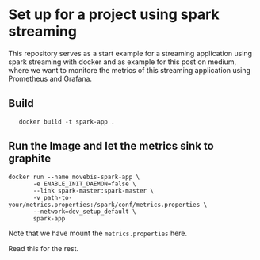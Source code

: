 # Set up for a project using spark streaming

This repository serves as a start example for a streaming application using spark streaming with docker and as example for this post on medium, where we want to monitore the metrics of this streaming application using Prometheus and Grafana.

## Build

```
   docker build -t spark-app .
```

## Run the Image and let the metrics sink to graphite

```
docker run --name movebis-spark-app \
       -e ENABLE_INIT_DAEMON=false \
       --link spark-master:spark-master \
       -v path-to-your/metrics.properties:/spark/conf/metrics.properties \
       --network=dev_setup_default \
       spark-app
```

Note that we have mount the `metrics.properties` here.

Read this for the rest.
